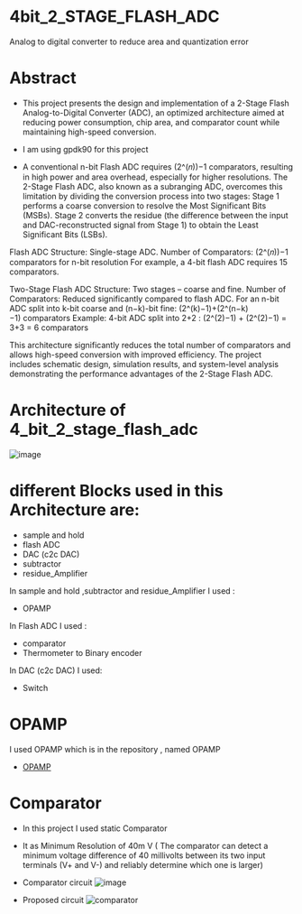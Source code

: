 # 4bit_2_STAGE_FLASH_ADC
Analog  to digital converter  to reduce area and quantization error 

# Abstract
- This project presents the design and implementation of a 2-Stage Flash Analog-to-Digital Converter (ADC), an optimized architecture aimed at reducing power consumption, chip area, and comparator count while maintaining high-speed conversion.

- I am using gpdk90 for this project

- A conventional n-bit Flash ADC requires (2^(𝑛))−1 comparators, resulting in high power and area overhead, especially for higher resolutions. The 2-Stage Flash ADC, also known as a subranging ADC, overcomes this limitation by dividing the conversion process into two stages:
Stage 1 performs a coarse conversion to resolve the Most Significant Bits (MSBs).
Stage 2 converts the residue (the difference between the input and DAC-reconstructed signal from Stage 1) to obtain the Least Significant Bits (LSBs).


Flash ADC 
Structure: Single-stage ADC.
Number of Comparators:
(2^(𝑛))−1 comparators for n-bit resolution 
For example, a 4-bit flash ADC requires 15 comparators.

Two-Stage Flash ADC 
Structure: Two stages – coarse and fine.
Number of Comparators:
Reduced significantly compared to flash ADC.
For an n-bit ADC split into k-bit coarse and (n−k)-bit fine:
(2^(k)−1)+(2^(n−k)−1) comparators
Example: 4-bit ADC split into 2+2 : (2^(2)−1) + (2^(2)−1) = 3+3 = 6 comparators 

This architecture significantly reduces the total number of comparators and allows high-speed conversion with improved efficiency. The project includes schematic design, simulation results, and system-level analysis demonstrating the performance advantages of the 2-Stage Flash ADC.

# Architecture of 4_bit_2_stage_flash_adc
![image](https://github.com/user-attachments/assets/4571d8f8-0248-49f4-86d3-97f4146b4961)

# different Blocks used in this Architecture are:
- sample and hold 
- flash ADC
- DAC (c2c DAC)
- subtractor
- residue_Amplifier

In sample and hold ,subtractor and residue_Amplifier I used :
- OPAMP

In Flash ADC I used :
- comparator
- Thermometer to Binary encoder

In DAC (c2c DAC) I used:
- Switch

# OPAMP
I used OPAMP which is  in the repository , named OPAMP
- [OPAMP](https://github.com/MUDDUKRISHNAY/OPAMP.git)

# Comparator
- In this project I used static Comparator
- It as Minimum Resolution of 40m V ( The comparator can detect a minimum voltage difference of 40 millivolts between its two input terminals (V+ and V-) and reliably determine which one is larger)
  
- Comparator circuit
  ![image](https://github.com/user-attachments/assets/07a713c0-c2f5-472e-a3d5-4130ecb68ec6)

- Proposed circuit
  ![comparator](https://github.com/user-attachments/assets/d297382d-cc8b-42e4-8e5d-d3dd69825e1b)






